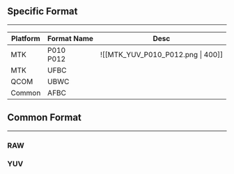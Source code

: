 ## Specific Format
---

| Platform | Format Name  | Desc                              |
| -------- | ------------ | --------------------------------- |
| MTK      | P010<br>P012 | ![[MTK_YUV_P010_P012.png \| 400]] |
| MTK      | UFBC         |                                   |
| QCOM     | UBWC         |                                   |
| Common   | AFBC         |                                   |

## Common Format
---
### RAW

### YUV